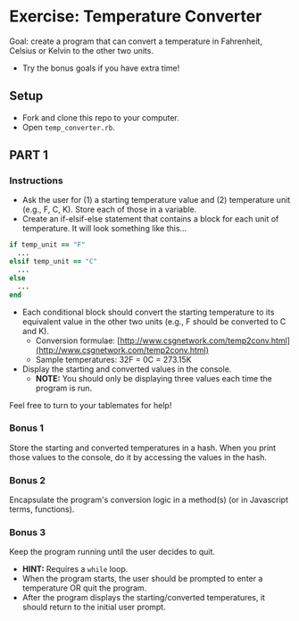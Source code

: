 # Exercise: Temperature Converter

Goal: create a program that can convert a temperature in Fahrenheit, Celsius or Kelvin to the other two units.
- Try the bonus goals if you have extra time!

## Setup

- Fork and clone this repo to your computer.
- Open `temp_converter.rb`.

## PART 1

### Instructions

* Ask the user for (1) a starting temperature value and (2) temperature unit (e.g., F, C, K). Store each of those in a variable.
* Create an if-elsif-else statement that contains a block for each unit of temperature. It will look something like this...

```ruby
if temp_unit == "F"
  ...
elsif temp_unit == "C"
  ...
else
  ...
end
```

* Each conditional block should convert the starting temperature to its equivalent value in the other two units (e.g., F should be converted to C and K).
  * Conversion formulae: [http://www.csgnetwork.com/temp2conv.html](http://www.csgnetwork.com/temp2conv.html)
  * Sample temperatures: 32F = 0C = 273.15K
* Display the starting and converted values in the console.
  * **NOTE:** You should only be displaying three values each time the program is run.

Feel free to turn to your tablemates for help!  

### Bonus 1

Store the starting and converted temperatures in a hash. When you print those values to the console, do it by accessing the values in the hash.

### Bonus 2

Encapsulate the program's conversion logic in a method(s) (or in Javascript terms, functions).

### Bonus 3

Keep the program running until the user decides to quit.
* **HINT:** Requires a `while` loop.
* When the program starts, the user should be prompted to enter a temperature OR quit the program.
* After the program displays the starting/converted temperatures, it should return to the initial user prompt.
